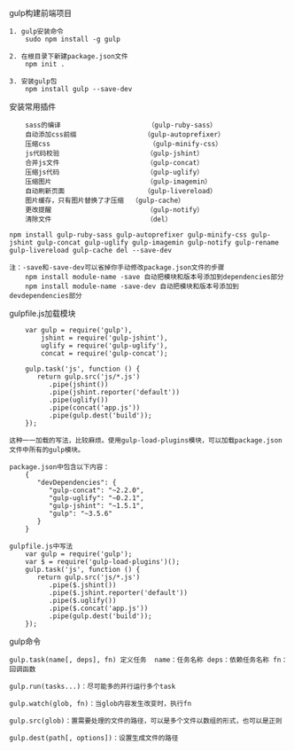 gulp构建前端项目
    
    1. gulp安装命令
        sudo npm install -g gulp

    2. 在根目录下新建package.json文件
        npm init .

    3. 安装gulp包
        npm install gulp --save-dev


安装常用插件

        sass的编译                      （gulp-ruby-sass）
        自动添加css前缀                 （gulp-autoprefixer）
        压缩css                         （gulp-minify-css）
        js代码校验                      （gulp-jshint）
        合并js文件                      （gulp-concat）
        压缩js代码                      （gulp-uglify）
        压缩图片                        （gulp-imagemin）
        自动刷新页面                    （gulp-livereload）
        图片缓存，只有图片替换了才压缩  （gulp-cache）
        更改提醒                        （gulp-notify）
        清除文件                        （del）

    npm install gulp-ruby-sass gulp-autoprefixer gulp-minify-css gulp-jshint gulp-concat gulp-uglify gulp-imagemin gulp-notify gulp-rename gulp-livereload gulp-cache del --save-dev

    注：-save和-save-dev可以省掉你手动修改package.json文件的步骤
        npm install module-name -save 自动把模块和版本号添加到dependencies部分
        npm install module-name -save-dev 自动把模块和版本号添加到devdependencies部分


gulpfile.js加载模块

        var gulp = require('gulp'),
            jshint = require('gulp-jshint'),
            uglify = require('gulp-uglify'),
            concat = require('gulp-concat');

        gulp.task('js', function () {
           return gulp.src('js/*.js')
              .pipe(jshint())
              .pipe(jshint.reporter('default'))
              .pipe(uglify())
              .pipe(concat('app.js'))
              .pipe(gulp.dest('build'));
        });

    这种一一加载的写法，比较麻烦。使用gulp-load-plugins模块，可以加载package.json文件中所有的gulp模块。

    package.json中包含以下内容：
        {
           "devDependencies": {
              "gulp-concat": "~2.2.0",
              "gulp-uglify": "~0.2.1",
              "gulp-jshint": "~1.5.1",
              "gulp": "~3.5.6"
           }
        }

    gulpfile.js中写法
        var gulp = require('gulp');
        var $ = require('gulp-load-plugins')();
        gulp.task('js', function () {
           return gulp.src('js/*.js')
              .pipe($.jshint())
              .pipe($.jshint.reporter('default'))
              .pipe($.uglify())
              .pipe($.concat('app.js'))
              .pipe(gulp.dest('build'));
        });


gulp命令
    
    gulp.task(name[, deps], fn) 定义任务  name：任务名称 deps：依赖任务名称 fn：回调函数

    gulp.run(tasks...)：尽可能多的并行运行多个task

    gulp.watch(glob, fn)：当glob内容发生改变时，执行fn

    gulp.src(glob)：置需要处理的文件的路径，可以是多个文件以数组的形式，也可以是正则

    gulp.dest(path[, options])：设置生成文件的路径

